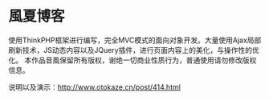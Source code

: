 # 風夏博客
使用ThinkPHP框架进行编写，完全MVC模式的面向对象开发。大量使用Ajax局部刷新技术，JS动态内容以及JQuery插件，进行页面内容上的美化，与操作性的优化。
本作品音風保留所有版权，谢绝一切商业性质行为，普通使用请勿修改版权信息。

说明以及演示：http://www.otokaze.cn/post/414.html
